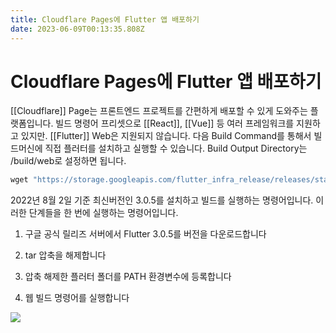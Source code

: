 ```yaml
---
title: Cloudflare Pages에 Flutter 앱 배포하기
date: 2023-06-09T00:13:35.808Z
---
```


# Cloudflare Pages에 Flutter 앱 배포하기

[[Cloudflare]] Page는 프론트엔드 프로젝트를 간편하게 배포할 수 있게 도와주는 플랫폼입니다. 빌드 명령어 프리셋으로 [[React]], [[Vue]] 등 여러 프레임워크를 지원하고 있지만. [[Flutter]] Web은 지원되지 않습니다. 다음 Build Command를 통해서 빌드머신에 직접 플러터를 설치하고 실행할 수 있습니다. Build Output Directory는 /build/web로 설정하면 됩니다.

```javascript
wget "https://storage.googleapis.com/flutter_infra_release/releases/stable/linux/flutter_linux_3.0.5-stable.tar.xz" && tar -xf ./flutter_linux_3.0.5-stable.tar.xz && export PATH="$PATH:`pwd`/flutter/bin" && flutter build web --release
```

2022년 8월 2일 기준 최신버전인 3.0.5를 설치하고 빌드를 실행하는 명령어입니다. 이러한 단계들을 한 번에 실행하는 명령어입니다.

1. 구글 공식 릴리즈 서버에서 Flutter 3.0.5를 버전을 다운로드합니다

2. tar 압축을 해제합니다

3. 압축 해제한 플러터 폴더를 PATH 환경변수에 등록합니다

4. 웹 빌드 명령어를 실행합니다

![](../images/8c19ce84-f941-4518-8017-b496ca30618a.png)
